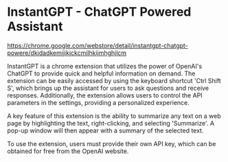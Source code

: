 # InstantGPT - ChatGPT Powered Assistant
https://chrome.google.com/webstore/detail/instantgpt-chatgpt-powere/dkidadkemijikjckcmilhkijmhghjlcm

InstantGPT is a chrome extension that utilizes the power of OpenAI's ChatGPT to provide quick and helpful information on demand. The extension can be easily accessed by using the keyboard shortcut 'Ctrl Shift S', which brings up the assistant for users to ask questions and receive responses. Additionally, the extension allows users to control the API parameters in the settings, providing a personalized experience. 

A key feature of this extension is the ability to summarize any text on a web page by highlighting the text, right-clicking, and selecting 'Summarize'. A pop-up window will then appear with a summary of the selected text. 

To use the extension, users must provide their own API key, which can be obtained for free from the OpenAI website.
